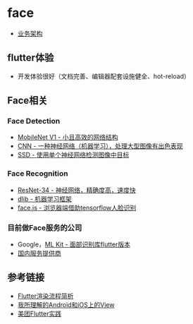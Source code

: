 # face

- [业务架构](https://466023746.github.io/face/)

## flutter体验

- 开发体验很好（文档完善、编辑器配套设施健全、hot-reload）

## Face相关

### Face Detection

- [MobileNet V1 - 小且高效的网络结构](https://zhuanlan.zhihu.com/p/33634489)
- [CNN - 一种神经网络（机器学习），处理大型图像有出色表现](https://zh.wikipedia.org/wiki/%E5%8D%B7%E7%A7%AF%E7%A5%9E%E7%BB%8F%E7%BD%91%E7%BB%9C)
- [SSD - 使用单个神经网络检测图像中目标](http://noahsnail.com/2017/12/11/2017-12-11-Single%20Shot%20MultiBox%20Detector%E8%AE%BA%E6%96%87%E7%BF%BB%E8%AF%91%E2%80%94%E2%80%94%E4%B8%AD%E6%96%87%E7%89%88/)

### Face Recognition

- [ResNet-34 - 神经网络，精确度高，速度快](http://lanbing510.info/2017/08/21/ResNet-Keras.html)
- [dlib - 机器学习框架](https://github.com/davisking/dlib)
- [face.js - 浏览器端借助tensorflow人脸识别](https://itnext.io/face-api-js-javascript-api-for-face-recognition-in-the-browser-with-tensorflow-js-bcc2a6c4cf07)

### 目前做Face服务的公司

- Google，[ML Kit - 面部识别库flutter版本](https://pub.dartlang.org/packages/firebase_ml_vision#-readme-tab-)
- [国内服务提供商](https://www.esmchina.com/news/201709121646.html)

## 参考链接

- [Flutter渲染流程简析](https://juejin.im/post/5b7767fef265da43803bdc65)
- [我所理解的Android和iOS上的View](https://juejin.im/entry/5a03b1ccf265da430944996d)
- [美团Flutter实践](https://tech.meituan.com/waimai_flutter_practice.html)
